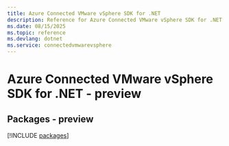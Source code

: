```yaml
---
title: Azure Connected VMware vSphere SDK for .NET
description: Reference for Azure Connected VMware vSphere SDK for .NET
ms.date: 08/15/2025
ms.topic: reference
ms.devlang: dotnet
ms.service: connectedvmwarevsphere
---
```

# Azure Connected VMware vSphere SDK for .NET - preview
## Packages - preview
[!INCLUDE [packages](connected-vmware-vsphere-index.md)]